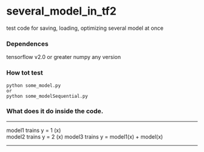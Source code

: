 
# several_model_in_tf2
test code for saving, loading, optimizing several model at once

### Dependences
tensorflow v2.0 or greater
numpy any version

### How tot test
```
python some_model.py
or
python some_modelSequential.py
```
### What does it do inside the code.
-----------

model1 trains y = 1 (x)  
model2 trains y = 2 (x)
model3 trains y = model1(x) + model(x)

-----------
